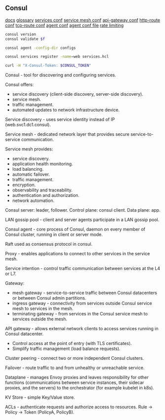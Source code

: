 Consul
-

[docs](https://developer.hashicorp.com/consul/docs)
[glossary](https://developer.hashicorp.com/consul/docs/install/glossary)
[services conf](https://developer.hashicorp.com/consul/docs/services/configuration/services-configuration-reference)
[service mesh conf](https://developer.hashicorp.com/consul/docs/connect/config-entries)
[api-gateway conf](https://developer.hashicorp.com/consul/docs/connect/gateways/api-gateway/configuration/api-gateway)
[http-route conf](https://developer.hashicorp.com/consul/docs/connect/gateways/api-gateway/configuration/http-route)
[tcp-route conf](https://developer.hashicorp.com/consul/docs/connect/gateways/api-gateway/configuration/tcp-route)
[agent conf](https://developer.hashicorp.com/consul/docs/agent/config)
[agent conf file](https://developer.hashicorp.com/consul/docs/agent/config/config-files)
[rate limiting](https://developer.hashicorp.com/consul/docs/agent/limits)

````sh
consul version
consul validate $f

consul agent -config-dir configs

consul services register -name=web services.hcl
````

````sh
curl -H "X-Consul-Token: $CONSUL_TOKEN"
````

Consul - tool for discovering and configuring services.

Consul offers:
* service discovery (client-side discovery, server-side discovery).
* service mesh.
* traffic management.
* automated updates to network infrastructure device.

Service discovery - uses service identity instead of IP (web.svc1.dc1.consul).

Service mesh - dedicated network layer that provides secure service-to-service communication.

Service mesh provides:
* service discovery.
* application health monitoring.
* load balancing.
* automatic failover.
* traffic management.
* encryption.
* observability and traceability.
* authentication and authorization.
* network automation.

Consul server: leader, follower.
Control plane: consul client.
Data plane: app.

LAN gossip pool - client and server agents participate in a LAN gossip pool.

Consul agent - core process of Consul, daemon on every member of Consul cluster,
running in client or server mode.

Raft used as consensus protocol in consul.

Proxy - enables applications to connect to other services in the service mesh.

Service intention - control traffic communication between services at the L4 or L7.

Gateway:
* mesh gateway - service-to-service traffic between Consul datacenters or between Consul admin partitions.
* ingress gateway - connectivity from services outside Consul service mesh to services in the mesh.
* terminating gateway - from services in the Consul service mesh to services outside the mesh.

API gateway - allows external network clients to access services running in Consul datacenter.
* Control access at the point of entry (with TLS certificates).
* Simplify traffic management (load balance requests).

Cluster peering - connect two or more independent Consul clusters.

Failover - route traffic to and from unhealthy or unreachable service.

Dataplane - manages Envoy proxies and leaves responsibility
for other functions (communications between service instances, their sidecar proxies, and the servers)
to the orchestrator (for example kubelet in k8s).

KV Store - simple Key/Value store.

ACLs - authenticate requests and authorize access to resources.
Rule -> Policy -> Token (PolicyA, PolicyB).
